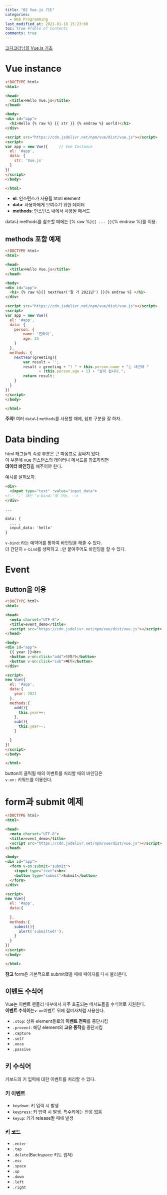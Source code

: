 ```yaml
---
title: "02 Vue.js 기초"
categories: 
  - Web Programming
last_modified_at: 2021-01-18 15:23:00
toc: true #Table of Contents
comments: true
---
```


[코지코더님의 Vue.js 기초](https://www.youtube.com/watch?v=bxxZmYUpg6M&list=PLB7CpjPWqHOtYP7P_0Ls9XNed0NLvmkAh&index=2)

# Vue instance
```html
<!DOCTYPE html>
<html>

<head>
  <title>Hello Vue.js</title>
</head>

<body>  
<div id="app">
  <h1>Hello {% raw %} {{ str }} {% endraw %} world!</h1>
</div>

<script src="https://cdn.jsdelivr.net/npm/vue/dist/vue.js"></script>
<script>
var app = new Vue({     // Vue Instance
  el: '#app',
  data: {
    str: 'Vue.js'
  }
})
</script>
</body>

</html>
```

- **el**: 인스턴스가 사용될 html element  
- **data**: 사용자에게 보여주기 위한 데이터  
- **methods**: 인스턴스 내에서 사용될 메서드  

data나 methods를 참조할 때에는 {% raw %}`{{ ... }}`{% endraw %}를 이용.

## methods 포함 예제
```html
<!DOCTYPE html>
<html>

<head>
  <title>Hello Vue.js</title>
</head>

<body>  
<div id="app">
  <h1> {% raw %}{{ nextYear('잘 가 2021년') }}{% endraw %} </h1>
</div>

<script src="https://cdn.jsdelivr.net/npm/vue/dist/vue.js"></script>
<script>
var app = new Vue({
  el: '#app',
  data: {
    person: {
    	name: '민타이',
    	age: 25
    } 
  },
  methods: {
  	nextYear(greeting){
  		var result = '';
  		result = greeting + "! " + this.person.name + "는 내년에 "
               + (this.person.age + 1) + "살이 됩니다.";
  		return result;
  	}
  }
})
</script>
</body>

</html>
```  
**주의!** 여러 `data`나 `methods`를 사용할 때에, 쉼표 구분을 잘 하자.  

# Data binding
html 태그들의 속성 부분은 큰 따옴표로 감싸져 있다.  
이 부분에 vue 인스턴스의 데이터나 메서드를 참조하려면  
**데이터 바인딩**을 해주어야 한다.  

예시를 살펴보자.

```html
<div>
  <input type="text" :value="input_data"> 
<!-- ':' 대신 'v-bind:'도 가능. -->
</div>

...

data: {
  ... ,
  input_data: 'hello'
}
```

`v-bind:`라는 예약어를 통하여 바인딩을 해줄 수 있다.  
더 간단히 `v-bind`를 생략하고 `:`만 붙여주어도 바인딩을 할 수 있다.

# Event  
## Button을 이용  
```html
<!DOCTYPE html>
<html>

<head>
  <meta charset="UTF-8">
  <title>event_demo</title>
  <script src="https://cdn.jsdelivr.net/npm/vue/dist/vue.js"></script>
</head>

<body>  
<div id="app">
  {{ year }}<br>
  <button v-on:click="add">더하기</button>
  <button v-on:click="sub">빼기</button>
</div>

<script>
new Vue({
  el: '#app',
  data:{
    year: 2021
  },
  methods:{
    add(){
      this.year++;
    },
    sub(){
      this.year--;
    }

  }
})
</script>
</body>

</html>
```  
button이 클릭될 때의 이벤트를 처리할 때의 바인딩은  
`v-on:` 키워드를 이용한다.

# form과 submit 예제
```html
<!DOCTYPE html>
<html>

<head>
  <meta charset="UTF-8">
  <title>event_demo</title>
  <script src="https://cdn.jsdelivr.net/npm/vue/dist/vue.js"></script>
</head>

<body>  
<div id="app">
  <form v-on:submit="submit">
    <input type="text"><br>
    <button type="submit">Submit</button>
  </form>
</div>

<script>
new Vue({
  el: '#app',
  data:{
    
  },
  methods:{
    submit(){
      alert('submitted!');
    }
  }
})
</script>
</body>

</html>
```

**참고** form은 기본적으로 submit했을 때에 페이지를 다시 불러온다.

## 이벤트 수식어  
Vue는 이벤트 핸들러 내부에서 자주 호출되는 메서드들을 수식어로 지원한다.  
**이벤트 수식어**는`v-on`이벤트 뒤에 접미사처럼 사용한다.  
  
- `.stop`: 상위 element들로의 **이벤트 전파**를 중단시킴  
- `.prevent`: 해당 element의 **고유 동작**을 중단시킴  
- `.capture`  
- `.self`  
- `.once`  
- `.passive`  

## 키 수식어  
키보드의 키 입력에 대한 이벤트를 처리할 수 있다.  

### 키 이벤트  
- `keydown`: 키 입력 시 발생  
- `keypress`: 키 입력 시 발생. 특수키에는 반응 없음  
- `keyup`: 키가 release될 때에 발생  

### 키 코드  
- `.enter`  
- `.tap`  
- `.delete`(Backspace 키도 캡쳐)  
- `.esc`  
- `.space`  
- `.up`  
- `.down`  
- `.left`  
- `.right`  


